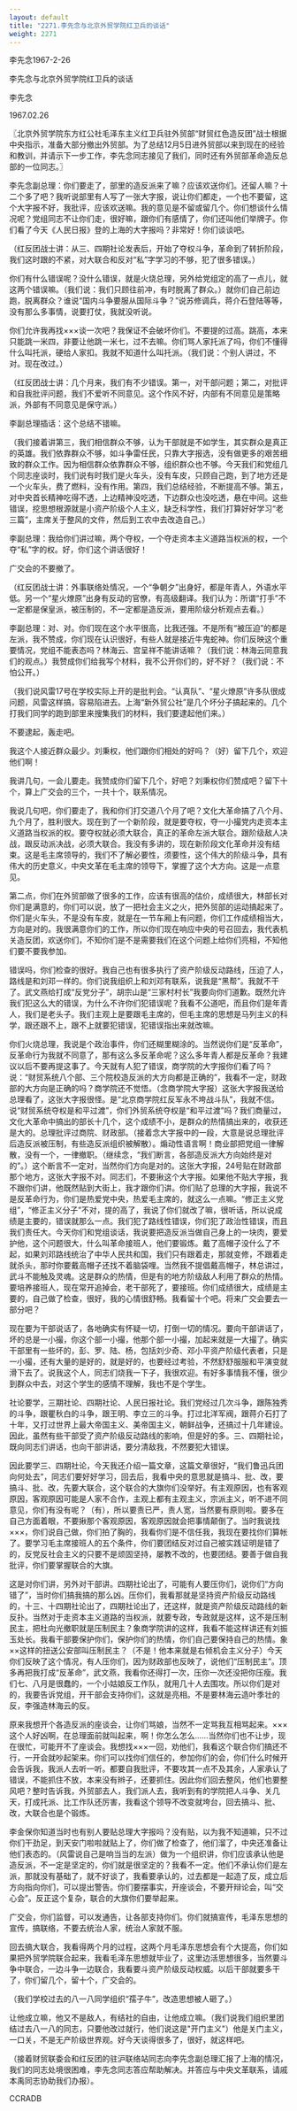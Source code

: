 ```yaml
---
layout: default
title: "2271.李先念与北京外贸学院红卫兵的谈话"
weight: 2271
---
```


李先念1967-2-26

李先念与北京外贸学院红卫兵的谈话

李先念

1967.02.26

〖北京外贸学院东方红公社毛泽东主义红卫兵驻外贸部“财贸红色造反团”战士根据中央指示，准备大部分撤出外贸部。为了总结12月5日进外贸部以来到现在的经验和教训，并请示下一步工作，李先念同志接见了我们，同时还有外贸部革命造反总部的一位同志。〗

李先念副总理：你们要走了，部里的造反派来了嘛？应该欢送你们。还留人嘛？十二个多了吧？我听说部里有人写了一张大字报，说让你们都走，一个也不要留，这个大字报不好，我批评，应该欢送嘛。我的意见是不留或留几个。你们想谈什么情况呢？党组同志不让你们走，很好嘛，跟你们有感情了，你们还叫他们举牌子。你们看了今天《人民日报》登的上海的大字报吗？非常好！你们谈谈吧。

（红反团战士讲：从三、四期社论发表后，开始了夺权斗争，革命到了转折阶段，我们这时跟的不紧，对大联合和反对“私”字学习的不够，犯了很多错误。）

你们有什么错误呢？没什么错误，就是火烧总理，另外给党组定的高了一点儿，就这两个错误嘛。（我们说：我们只顾往前冲，有时脱离了群众。）就你们自己前边跑，脱离群众？谁说“国内斗争要服从国际斗争？”说苏修调兵，蒋介石登陆等等，没有那么多事情，说要打仗，我就没听说。

你们允许我再找×××谈一次吧？我保证不会破坏你们。不要提的过高。跳高，本来只能跳一米四，非要让他跳一米七，过不去嘛。你们骂人家托派了吗，你们不懂得什么叫托派，硬给人家扣。我就不知道什么叫托派。（我们说：个别人讲过，不对。现在改过。）

（红反团战士讲：几个月来，我们有不少错误。第一，对干部问题；第二，对批评和自我批评问题，我们不爱听不同意见。这个作风不好，内部有不同意见是策略派，外部有不同意见是保守派。）

李副总理插话：这个总结不错嘛。

（我们接着讲第三，我们相信群众不够，认为干部就是不如学生，其实群众是真正的英雄。我们依靠群众不够，如斗争雷任民，只靠大字报选，没有做更多的艰苦细致的群众工作。因为相信群众依靠群众不够，组织群众也不够。今天我们和党组几个同志座谈时，我们说有时我们是火车头，没有车皮，只顾自己跑，到了地方还是一个火车头，费了燃料，没有作用。第四，我们总结经验，不断提高不够。第五，对中央首长精神吃得不透，上边精神没吃透，下边群众也没吃透，悬在中间。这些错误，挖思想根源就是小资产阶级个人主义，缺乏科学性，我们打算好好学习“老三篇”，主席关于整风的文件，然后到工农中去改造自己。）

李副总理：我给你们讲过嘛，两个夺权，一个夺走资本主义道路当权派的权，一个夺“私”字的权。好，你们这个讲话很好！

广交会的不要撤了。

（红反团战士讲：外事联络处情况，一个“争朝夕”出身好，都是年青人，外语水平低。另一个“星火燎原”出身有反动的官僚，有高级翻译。我们认为：所谓“打手”不一定都是保皇派，被压制的，不一定都是造反派，要用阶级分析观点去看。）

李副总理：对、对。你们现在这个水平很高，比我还强。不是所有“被压迫”的都是左派，我不赞成，你们现在认识很好，有些人就是接近牛鬼蛇神。你们反映这个重要情况，党组不能表态吗？林海云、宫呈祥不能讲话嘛？（我们说：林海云同意我们的观点。）我赞成你们给我写个材料，我不公开你们的，好不好？（我们说：不怕公开。）

（我们说风雷17号在学校实际上开的是批判会。“认真队”、“星火燎原”许多队很成问题，风雷这样搞，容易陷进去。上海“新外贸公社”是几个坏分子搞起来的。几个打我们同学的跑到部里来搜集我们的材料，我们要逮起他们来。）

不要逮起，轰走吧。

我这个人接近群众最少。刘秉权，他们跟你们相处的好吗？（好）留下几个，欢迎他们啊！

我讲几句，一会儿要走。我赞成你们留下几个，好吧？刘秉权你们赞成吧？留下十个，算上广交会的三个，一共十个，联系情况。

我说几句吧，你们要走了，我和你们打交道八个月了吧？文化大革命搞了八个月、九个月了，胜利很大。现在到了一个新阶段，就是要夺权，夺一小撮党内走资本主义道路当权派的权。要夺权就必须大联合，真正的革命左派大联合。跟阶级敌人决战，跟反动派决战，必须大联合。我没有多讲的，现在新阶段文化革命并没有结束。这是毛主席领导的，我们不了解必要性，须要性，这个伟大的阶级斗争，具有伟大的历史意义，中央文革在毛主席的领导下，掌握了这个大方向。这是一点意见。

第二点，你们在外贸部做了很多的工作，应该有很高的估价，成绩很大，林部长对你们是满意的，你们可以说，放了一把社会主义之火，把外贸部的运动搞起来了。你们是火车头，不是没有车皮，就是在一节车厢上有问题，你们工作成绩相当大，方向是对的。我很满意你们的工作，所以你们现在响应中央的号召回去，我代表机关造反团，欢送你们，不知你们是不是需要我们在这个问题上给你们亮相，不知他们要不要我参加。

错误吗，你们检查的很好。我自己也有很多执行了资产阶级反动路线，压迫了人，路线是和刘邓一样的。你们说我组织上和刘邓有联系，说我是“黑帮”。我就不干了。武文燕给打成“反党分子”，胡宗山是“三家村村长”我要向你们道歉。既然允许我们犯这么大的错误，为什么不许你们犯错误呢？我看不公道吧，而且你们是年青人，我们是老头子。我们主观上是要跟毛主席的，但毛主席的思想是马列主义的科学，跟还跟不上，跟不上就要犯错误，犯错误指出来就改嘛。

你们火烧总理，我说是个政治事件，你们还糊里糊涂的。当然说你们是“反革命”，反革命行为我就不同意了，那有这么多反革命呢？这么多年青人都是反革命？我建议以后不要再提这事了。今天就有人犯了错误，商学院的大字报你们看了吗？说：“财贸系统八个部、三个院校造反派的大方向都是正确的”，我看不一定，财政部的大方向是正确的吗？商学院还不觉悟。（念商学院大字报）这张大字报我送给总理看了，这张大字报很怪。是“北京商学院红反军永不垮战斗队”，我就不信。说“财贸系统夺权是和平过渡”，你们外贸系统夺权是“和平过渡”吗？我们商量过，文化大革命中搞出的部长十几个，这个成绩不小，是群众的热情搞出来的，收获还是大的。总理批评过商院、财政部。（接着念大字报中的一段，大意是说总理批评后造反派被压制，有些造反派组织被解散）。煽动性语言啊！商业部把党组一律解散，没有一个，一律撤职。（继续念，“我们断言，各部造反派大方向始终是对的”。）这个断言不一定对，当然你们方向是对的。这张大字报，24号贴在财政部那个地方，这张大字报不对。同志们，不要揪这个大字报。如果他不贴大字报，我不跟你们讲，他既然贴到大街上，我才跟你们讲。你们贴了总理的大字报，我说不是反革命行为，你们是热爱党中央，热爱毛主席的，就这么一点嘛。“修正主义党组”，“修正主义分子”不对，提的高了，我说了你们就改了嘛，很听话，所以说成绩是主要的，错误就那么一点。我们犯了路线性错误，你们犯了政治性错误，而且我们责任大。今天你们和党组谈话，我说要把造反派当做自己身上的一块肉，要爱护他，这个问题很大，什么叫革命接班人，他们要锻炼。戴了高帽子没什么了不起，如果刘邓路线统治了中华人民共和国，我们只有跟着走，那就变修，不跟着走就杀头，那时你要戴高帽子还找不着脑袋哩。当然我不提倡戴高帽子，林总讲过，武斗不能触及灵魂。这是群众的热情，但是有的地方阶级敌人利用了群众的热情。要培养接班人，现在常开追掉会，老干部死了，要接班。你们成绩很大，成绩是主要的，自己做了检查，很好，我的心情很舒畅。我看留十个吧。将来广交会要去一部分吧？

现在要为干部说话了，各地确实有怀疑一切，打倒一切的情况。要向干部讲话了，坏的总是一小撮，你这个部一小撮，他那个部一小撮，加起来就是一大撮了。确实干部里有一些坏的，彭、罗、陆、杨，包括刘少奇、邓小平资产阶级代表者，只是一小撮，还有大量的是好的，就是好的，也要经过考验，不然舒舒服服和平演变就滑下去了。说我这个人，同志们烧我一下子，我很欢迎。有好多事情我不懂，很少到群众中去，对这个学生的感情不理解，我也不是个学生。

社论要学，三期社论、四期社论、人民日报社论。我们党经过几次斗争，跟陈独秀的斗争，跟瞿秋白的斗争，跟王明、李立三的斗争。打过北洋军阀，跟蒋介石打了十年，又打过世界上最大帝国主义、美帝国主义，朝鲜战争，还搞过十几年建设。因此，虽然有些干部受了资产阶级反动路线的影响，但是好的多。三、四期社论，既向同志们讲话，也向干部讲话，要分清敌我，不然要犯大错误。

因此要学三、四期社论，今天我还介绍一篇文章，这篇文章很好，“我们鲁迅兵团向何处去”，同志们要好好学习，回去后，我看中央的意思就是搞斗、批、改，要搞斗、批、改，先要大联合，这个联合的大旗你们没举好。有主观原因，也有客观原因，客观原因可能是人家不合作，主观上都有主观主义，宗派主义，听不进不同意见，你们有没有呢？（有），所以要责已严，责人宽，当然要有原则啦。要多在自己方面着眼，不要揪那个客观原因，客观原因就会把事情颠倒了。当时我说找×××，你们说自己做，你们拍了胸的，我看你们是不信任我，我现在要找你们算帐了。要学习毛主席接班人的五个条件，你们要团结反对过自己被实践证明是错了的，反党反社会主义的只要不是顽固坚持，屡教不改的，也要团结。要善于做自我批评，你们要掌握联合的大旗。

这是对你们讲，另外对干部讲。四期社论出了，可能有人要压你们，说你们“方向错了”，当时你们搞我搞的那么凶。压你们，我看那就是坚持资产阶级反动路线的，十三、十四期社论出了，四期社论出了，还这样，就是资产阶级反动路线的新反扑。当然对于走资本主义道路的当权派，就要专政，专政就是这样，这不是压制民主，把杜向光撤职就是压制民主？象商学院讲的这样，我看不能这样讲还有刘振玉处长。我看干部要保护你们，保护你们的热情，你们自己要保持自己的热情。象××这样的扭送公安部叫压制民主？（不是！他本来就是右倾机会主义分子）今天你们反映了这个情况，有人压你们，因为财政部也反映了，说他们“压制民主”。顶多再把我打成“反革命”，武文燕，我看你还得打一次，压你一次还没把你压瘦。我们七、八月是很蠢的，一个小姑娘反工作队，就用几十人去围攻。所以你们是对的，我要告诉党组，开干部会支持你们，这就是亮相。不是要林海云造叶季壮的反，李强造林海云的反。

原来我想开个各造反派的座谈会，让你们骂娘，当然不一定骂我互相骂起来。×××这个人好凶啊，在总理面前就叫起来，啊！你怎么怎么……当然你们也不让步，现在很忙，可能开不了座谈会。我想找×××一回，劝他们，我看这个联合你们搞还不行，一开会就吵起架来。你们可以找你们信任的，参加你们的会，你们什么时候开会告诉我，我派人去听一听。都要自我批评，不要攻其一点不及其余，人家承认了错误，不能抓住不放，本来没有辫子，还要抓住。因此你们回去整风，他们也要整风吧？整时告诉我，外贸部去人，我们派人去，我听到有的学院把人斗争、关几天，打成托派、比工作队还厉害，我看这个领导不改变就垮台，回去搞斗、批、改，大联合也是个锻炼。

李金保你知道当时也有别人要贴总理大字报吗？没有贴，以为我不知道嘛，只不过你们干劲足，到天安门啦啦就贴上了，你们做了检查了，他们溜了，中央还准备让他们表态的。（风雷说自己是响当当的左派）做为一个组织讲，你们应该承认他是造反派，不一定是坚定的，你们就是很坚定的？我看不一定。他们不承认你们是左派，那就没有基础了，就不好谈了，我看要承认的，过去都是一起造了反，成立后方向指向你们，可以提出警告。你们要摆事实，开座谈会，不要开辩论会，叫“交心会”。反正这个复杂，联合的大旗你们要举起来。

广交会，你们监督，可以发通告，让各部支持你们。你们就搞宣传，毛泽东思想的宣传，搞联络，不要去统治人家，统治人家就不服。

回去搞大联合，我看得两个月的过程，这两个月毛泽东思想会有个大提高，你们如果把外贸学院联合起来，我看毛泽东思想就毕业了，这里边活思想很多，当然要斗争中联合，一边斗争一边联合，我看要斗资产阶级反动权威。以后干部就要多干了，你们留几个，留十个，广交会的。

（我们学校过去的八一八同学组织“孺子牛”，改造思想被人砸了。）

让他成立嘛，他又不是敌人，有结社的自由，让他成立嘛。（我们说我们组织里团结过去八一八的同志，只要他改过就行，他们说这是"开门主义"）他是关门主义，一口关，不是无产阶级世界观。好今天谈得很多了，很好，就这样吧。

（接着财贸联委会和红反团的驻沪联络站同志向李先念副总理汇报了上海的情况，我们的同志处境很困难，李先念同志答应帮助解决。并答应与中央文革联系，请戚本禹同志协助我们办报）。

CCRADB

